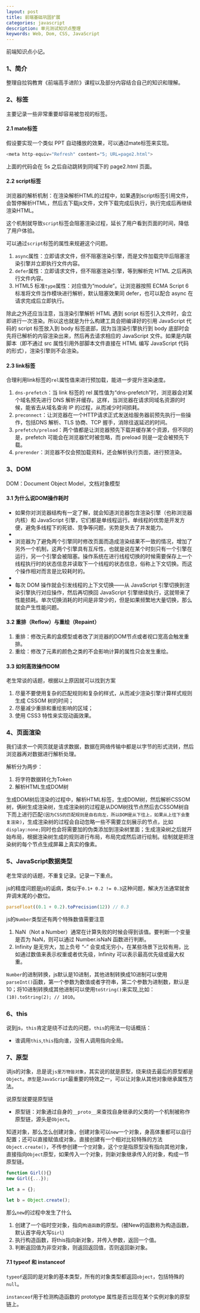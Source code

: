 ```yaml
---
layout: post
title: 前端基础巩固扩展
categories: javascript
description: 单元测试知识点整理
keywords: Web, Dom, CSS, JavaScript
---
```


前端知识点小记。

### 1、简介

整理自拉钩教育《前端高手进阶》课程以及部分内容结合自己的知识和理解。

### 2、标签

主要记录一些非常重要却容易被忽视的标签。

#### 2.1 mate标签

假设要实现一个类似 PPT 自动播放的效果，可以通过mate标签来实现。

```js
<meta http-equiv="Refresh" content="5; URL=page2.html">
```

上面的代码会在 5s 之后自动跳转到同域下的 page2.html 页面。



#### 2.2 script标签

浏览器的解析机制：在渲染解析HTML的过程中，如果遇到script标签引用文件，会暂停解析HTML，然后去下载js文件，文件下载完成后执行，执行完成后再继续渲染HTML。

这个机制就导致`script`标签会阻塞渲染过程，延长了用户看到页面的时间，降低了用户体验。

可以通过`script`标签的属性来规避这个问题。

1. `async`属性：立即请求文件，但不阻塞渲染引擎，而是文件加载完毕后阻塞渲染引擎并立即执行文件内容。
2. `defer`属性：立即请求文件，但不阻塞渲染引擎，等到解析完 HTML 之后再执行文件内容。
3. HTML5 标准`type`属性：对应值为“module”。让浏览器按照 ECMA Script 6 标准将文件当作模块进行解析，默认阻塞效果同 defer，也可以配合 async 在请求完成后立即执行。


除此之外还应当注意，当渲染引擎解析 HTML 遇到 script 标签引入文件时，会立即进行一次渲染。所以这也就是为什么构建工具会把编译好的引用 JavaScript 代码的 script 标签放入到 body 标签底部，因为当渲染引擎执行到 body 底部时会先将已解析的内容渲染出来，然后再去请求相应的 JavaScript 文件。如果是内联脚本（即不通过 src 属性引用外部脚本文件直接在 HTML 编写 JavaScript 代码的形式），渲染引擎则不会渲染。


#### 2.3 link标签

合理利用link标签的`rel`属性值来进行预加载，能进一步提升渲染速度。

1. `dns-prefetch`：当 link 标签的 rel 属性值为“dns-prefetch”时，浏览器会对某个域名预先进行 DNS 解析并缓存。这样，当浏览器在请求同域名资源的时候，能省去从域名查询 IP 的过程，从而减少时间损耗。
2. `preconnect`：让浏览器在一个HTTP请求正式发送给服务器前预先执行一些操作，包括DNS 解析、TLS 协商、TCP 握手，消除往返延迟的时间。
3. `prefetch/preload`：两个值都是让浏览器预先下载并缓存某个资源，但不同的是，prefetch 可能会在浏览器忙时被忽略，而 preload 则是一定会被预先下载。
4. `prerender`：浏览器不仅会预加载资料，还会解析执行页面，进行预渲染。


### 3、DOM

DOM：Document Object Model，文档对象模型


#### 3.1 为什么说DOM操作耗时

- 如果你对浏览器结构有一定了解，就会知道浏览器包含渲染引擎（也称浏览器内核）和 JavaScript 引擎，它们都是单线程运行。单线程的优势是开发方便，避免多线程下的死锁、竞争等问题，劣势是失去了并发能力。
- 
- 浏览器为了避免两个引擎同时修改页面而造成渲染结果不一致的情况，增加了另外一个机制，这两个引擎具有互斥性，也就是说在某个时刻只有一个引擎在运行，另一个引擎会被阻塞。操作系统在进行线程切换的时候需要保存上一个线程执行时的状态信息并读取下一个线程的状态信息，俗称上下文切换。而这个操作相对而言是比较耗时的。
- 
- 每次 DOM 操作就会引发线程的上下文切换——从 JavaScript 引擎切换到渲染引擎执行对应操作，然后再切换回 JavaScript 引擎继续执行，这就带来了性能损耗。单次切换消耗的时间是非常少的，但是如果频繁地大量切换，那么就会产生性能问题。

#### 3.2 重排（Reflow）与重绘（Repaint）

1. 重排：修改元素的盒模型或者改了浏览器的DOM节点或者视口宽高会触发重排。
2. 重绘：修改了元素的颜色之类的不会影响计算的属性只会发生重绘。

#### 3.3 如何高效操作DOM

老生常谈的话题，根据以上原因就可以找到方案

1. 尽量不要使用复杂的匹配规则和复杂的样式，从而减少渲染引擎计算样式规则生成 CSSOM 树的时间；
2. 尽量减少重排和重绘影响的区域；
3. 使用 CSS3 特性来实现动画效果。


### 4、页面渲染

我们请求一个网页就是请求数据，数据在网络传输中都是以字节的形式流转，然后浏览器再对数据进行解析处理。

解析分为两步：
1. 将字符数据转化为Token
2. 解析HTML生成DOM树

生成DOM树后渲染的过程中，解析HTML标签，生成DOM树，然后解析CSSOM树，俩树生成渲染树，生成渲染树的过程是从DOM树找节点然后去CSSOM树自下而上进行匹配`(因为CSS的匹配规则是自右向左，所以DOM是从下往上，如果从上往下会重复渲染)`，生成渲染树的过程会自动忽略一些不需要立刻展示的节点，比如`display:none;`同时也会将需要加的伪类添加到渲染树里面；生成渲染树之后就开始布局，根据渲染树生成的规则进行布局，布局完成然后进行绘制。绘制就是把渲染树的每个节点生成屏幕上真实的像素。


### 5、JavaScript数据类型

老生常谈的话题，不重复记录。记录一下重点。

js的精度问题是js的诟病，类似于`0.1+ 0.2 != 0.3`这种问题，解决方法通常就舍弃调末尾的小数位。

```js
parseFloat((0.1 + 0.2).toPrecision(12)) // 0.3
```

js的`Number`类型还有两个特殊数值需要注意

1. NaN（Not a Number）通常在计算失败的时候会得到该值。要判断一个变量是否为 NaN，则可以通过 Number.isNaN 函数进行判断。
2. Infinity 是无穷大，加上负号 “-” 会变成无穷小，在某些场景下比较有用，比如通过数值来表示权重或者优先级，Infinity 可以表示最高优先级或最大权重。

`Number`的进制转换，js默认是10进制，其他进制转换成10进制可以使用`parseInt()`函数，第一个参数为数值或者字符串，第二个参数为进制数，默认是10；将10进制转换成其他进制可以使用`toString()`来实现,比如：`(10).toString(2); // 1010`。


### 6、this

说到js，`this`肯定是绕不过去的问题，`this`的用法一句话概括：

- 谁调用`this`,`this`指向谁，没有人调用指向全局。


### 7、原型

讲js的对象，总是说`js里万物皆对象`，其实说的就是原型，绕来绕去最后的原型都是`Object`。`原型`是`JavaScript`最重要的特效之一，可以让对象从其他对象继承属性方法。

说原型就要提原型链

- 原型链：对象通过自身的`__proto__`来查找自身继承的父类的一个机制被称作原型链，源头是`Object`。

知道对象，那么怎么创建对象，创建对象可以`new`一个对象，身高体重都可以自行配置；还可以直接赋值成对象。直接创建有一个相对比较特殊的方法`Object.create()`，不传参创建一个`空`对象，这个`空`是指原型没有指向其他对象，直接指向`Object`原型，如果传入一个对象，则新对象继承传入的对象，构成一节原型链。

```js
function Girl(){}
new Girl({...});

let a = {};

let b = Object.create();

```

那么`new`的过程中发生了什么

1. 创建了一个临时空对象，指向`构造函数`的原型。(被New的函数称为构造函数，默认首字母大写`Girl`)
2. 执行构造函数，将this指向新对象，并传入参数，返回一个值。
3. 判断返回值为非空对象，则返回返回值，否则返回新对象。

#### 7.1 typeof 和 instanceof

`typeof`返回的是对象的基本类型，所有的对象类型都返回`object`，包括特殊的`null`。

`instanceof`用于检测构造函数的 prototype 属性是否出现在某个实例对象的原型链上。

